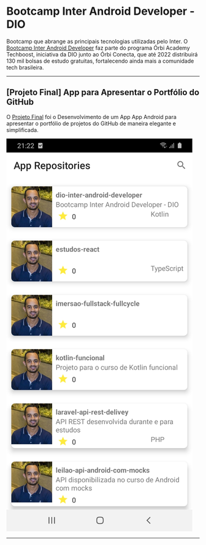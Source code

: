 # Bootcamp Inter Android Developer - DIO
Bootcamp que abrange as principais tecnologias utilizadas pelo Inter. O [Bootcamp Inter Android Developer](https://web.digitalinnovation.one/track/inter-android-developer) faz parte do programa Órbi Academy Techboost, iniciativa da DIO junto ao Órbi Conecta, que até 2022 distribuirá 130 mil bolsas de estudo gratuitas, fortalecendo ainda mais a comunidade tech brasileira.

-----

## [Projeto Final] App para Apresentar o Portfólio do GitHub
O [Projeto Final](https://github.com/willianmpreis/dio-inter-android-developer/tree/projeto-final) foi o Desenvolvimento de um App App Android para apresentar o portfólio de projetos do GitHub de maneira elegante e simplificada. 

![Alt text](/public/static/img/projeto_portifolio_github.jpg?raw=true "Template")


------
